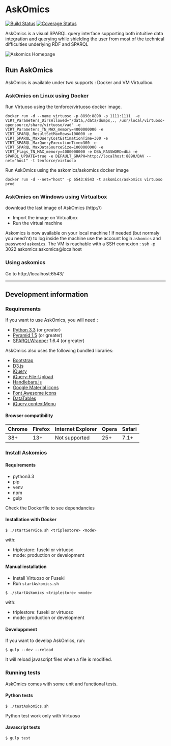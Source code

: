# AskOmics

[![Build Status](https://travis-ci.org/askomics/askomics.svg?branch=master)](https://travis-ci.org/askomics/askomics)
[![Coverage Status](https://coveralls.io/repos/github/askomics/askomics/badge.svg?branch=master)](https://coveralls.io/github/askomics/askomics?branch=master)


 AskOmics is a visual SPARQL query interface supporting both intuitive data integration and querying while shielding the user from most of the technical difficulties underlying RDF and SPARQL

![Askomics Homepage](static/askomics_home.png)

## Run AskOmics

AskOmics is available under two supports : Docker and VM Virtualbox.

### AskOmics on Linux using Docker

Run Virtuoso using the tenforce/virtuoso docker image.

```
docker run -d --name virtuoso -p 8890:8890 -p 1111:1111  -e VIRT_Parameters_DirsAllowed="/data,/data/dumps,., /usr/local/virtuoso-opensource/share/virtuoso/vad" -e VIRT_Parameters_TN_MAX_memory=4000000000 -e VIRT_SPARQL_ResultSetMaxRows=100000 -e VIRT_SPARQL_MaxQueryCostEstimationTime=300 -e VIRT_SPARQL_MaxQueryExecutionTime=300 -e VIRT_SPARQL_MaxDataSourceSize=1000000000 -e VIRT_Flags_TN_MAX_memory=4000000000 -e DBA_PASSWORD=dba -e SPARQL_UPDATE=true -e DEFAULT_GRAPH=http://localhost:8890/DAV --net="host" -t tenforce/virtuoso
```

Run AskOmics using the askomics/askomics docker image

```
docker run -d --net="host" -p 6543:6543 -t askomics/askomics virtuoso prod
```

### AskOmics on Windows using Virtualbox

download the last image of AskOmics (http://)

 * Import the image on Virtualbox
 * Run the virtual machine

Askomics is now available on your local machine !
If needed (but normaly you need'nt) to log inside the machine use the account login `askomics` and password `askomics`.
The VM is reachable with a SSH connexion :
ssh -p 3022 askomics:askomics@localhost

### Using askomics

Go to http://localhost:6543/

------------------

## Development information

### Requirements

If you want to use AskOmics, you will need :

* [Python 3.3](https://www.python.org/downloads/) (or greater)
* [Pyramid 1.5](http://www.pylonsproject.org) (or greater)
* [SPARQLWrapper](https://rdflib.github.io/sparqlwrapper/) 1.6.4 (or greater)

AskOmics also uses the following bundled libraries:

* [Bootstrap](http://getbootstrap.com)
* [D3.js](http://d3js.org)
* [jQuery](http://jquery.com)
* [jQuery-File-Upload](https://github.com/blueimp/jQuery-File-Upload)
* [Handlebars.js](http://handlebarsjs.com/)
* [Google Material icons](https://design.google.com/icons/)
* [Font Awesome icons](http://fontawesome.io/icons/)
* [DataTables](https://datatables.net/)
* [jQuery contextMenu](http://swisnl.github.io/jQuery-contextMenu/index.html)

#### Browser compatibility

| Chrome | Firefox | Internet Explorer | Opera | Safari |
|---|---|---|---|---|
| 38+  | 13+  | Not supported  | 25+  |  7.1+ |

### Install Askomics

#### Requirements

+ python3.3
+ pip
+ venv
+ npm
+ gulp

Check the Dockerfile to see dependancies


#### Installation with Docker

```
$ ./startService.sh <triplestore> <mode>
```

with:

+ triplestore: fuseki or virtuoso
+ mode: production or development

#### Manual installation

+ Install  Virtuoso or Fuseki
+ Run `startAskomics.sh`

```
$ ./startAskomics <triplestore> <mode>
```

with:

+ triplestore: fuseki or virtuoso
+ mode: production or development

#### Developpment

If you want to develop AskOmics, run:

```
$ gulp --dev --reload
```

It will reload javascript files when a file is modified.


### Running tests

AskOmics comes with some unit and functional tests.

#### Python tests

```
$ ./testAskomics.sh
```

Python test work only with Virtuoso

#### Javascript tests

```
$ gulp test
```
